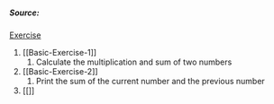##### Source:
[Exercise](https://pynative.com/python-basic-exercise-for-beginners/)
1. [[Basic-Exercise-1]]
	1.  Calculate the multiplication and sum of two numbers
2. [[Basic-Exercise-2]]
	1.  Print the sum of the current number and the previous number
3. [[]]